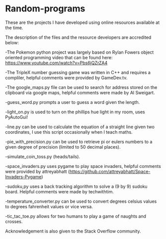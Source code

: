 # Random-programs
These are the projects I have developed using online resources available at the time.

The description of the files and the resource developers are accredited below:

-The Pokemon python project was largely based on Rylan Fowers object oriented programming video that can be found here: https://www.youtube.com/watch?v=Pbs6jQZrZA4

-The TripleX number guessing game was written in C++ and requires a compliler, helpful comments were provided by GameDev.tv.

-The google_maps.py file can be used to search for address stored on the clipboard via google maps, helpful comments were made by Al Sweigart.

-guess_word.py prompts a user to guess a word given the length. 

-light_on.py is used to turn on the phillips hue light in my room, uses PyAutoGui!

-line.py can be used to calculate the equation of a straight line given two coordinates, I use this script occasionally when I teach maths.

-pie_with_precision.py can be used to retrieve pi or eulers numbers to a given degree of precision (limited to 50 decimal places).

-simulate_coin_toss.py (heads/tails).

-space_invaders.py uses pygame to play space invaders, helpful comments were provided by attreyabhatt (https://github.com/attreyabhatt/Space-Invaders-Pygame)

-sudoku,py uses a back tracking algorithm to solve a (9 by 9) sudoku board. Helpful comments were made by techwithtim.

-temperature_converter.py can be used to convert degrees celsius values to degrees fahrenheit values or vice versa.

-tic_tac_toe.py allows for two humans to play a game of naughts and crosses.

Acknowledgement is also given to the Stack Overflow community.

